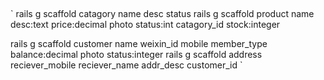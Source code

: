 ##
`
rails g scaffold catagory name desc status
rails g scaffold product name desc:text price:decimal photo status:int catagory_id stock:integer

rails g scaffold customer name weixin_id mobile member_type balance:decimal photo status:integer
rails g scaffold address reciever_mobile  reciever_name addr_desc customer_id
`
